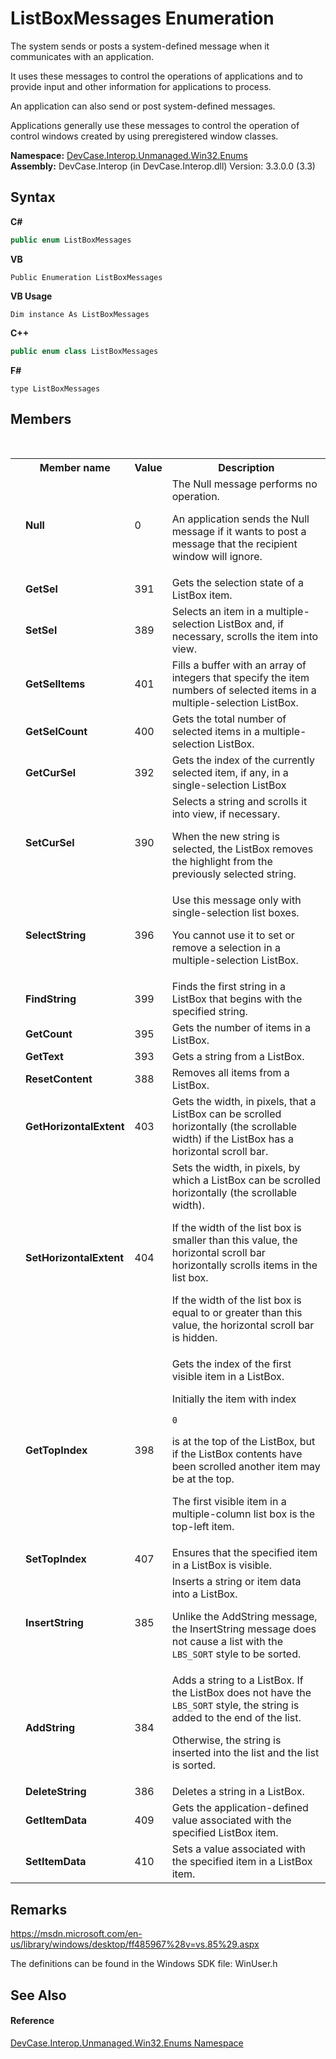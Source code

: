 # ListBoxMessages Enumeration
 

The system sends or posts a system-defined message when it communicates with an application. 

 It uses these messages to control the operations of applications and to provide input and other information for applications to process. 

 An application can also send or post system-defined messages. 

 Applications generally use these messages to control the operation of control windows created by using preregistered window classes.

**Namespace:**&nbsp;<a href="N_DevCase_Interop_Unmanaged_Win32_Enums">DevCase.Interop.Unmanaged.Win32.Enums</a><br />**Assembly:**&nbsp;DevCase.Interop (in DevCase.Interop.dll) Version: 3.3.0.0 (3.3)

## Syntax

**C#**<br />
``` C#
public enum ListBoxMessages
```

**VB**<br />
``` VB
Public Enumeration ListBoxMessages
```

**VB Usage**<br />
``` VB Usage
Dim instance As ListBoxMessages
```

**C++**<br />
``` C++
public enum class ListBoxMessages
```

**F#**<br />
``` F#
type ListBoxMessages
```


## Members
&nbsp;<table><tr><th></th><th>Member name</th><th>Value</th><th>Description</th></tr><tr><td /><td target="F:DevCase.Interop.Unmanaged.Win32.Enums.ListBoxMessages.Null">**Null**</td><td>0</td><td>The Null message performs no operation. 

 An application sends the Null message if it wants to post a message that the recipient window will ignore.</td></tr><tr><td /><td target="F:DevCase.Interop.Unmanaged.Win32.Enums.ListBoxMessages.GetSel">**GetSel**</td><td>391</td><td>Gets the selection state of a ListBox item.</td></tr><tr><td /><td target="F:DevCase.Interop.Unmanaged.Win32.Enums.ListBoxMessages.SetSel">**SetSel**</td><td>389</td><td>Selects an item in a multiple-selection ListBox and, if necessary, scrolls the item into view.</td></tr><tr><td /><td target="F:DevCase.Interop.Unmanaged.Win32.Enums.ListBoxMessages.GetSelItems">**GetSelItems**</td><td>401</td><td>Fills a buffer with an array of integers that specify the item numbers of selected items in a multiple-selection ListBox.</td></tr><tr><td /><td target="F:DevCase.Interop.Unmanaged.Win32.Enums.ListBoxMessages.GetSelCount">**GetSelCount**</td><td>400</td><td>Gets the total number of selected items in a multiple-selection ListBox.</td></tr><tr><td /><td target="F:DevCase.Interop.Unmanaged.Win32.Enums.ListBoxMessages.GetCurSel">**GetCurSel**</td><td>392</td><td>Gets the index of the currently selected item, if any, in a single-selection ListBox</td></tr><tr><td /><td target="F:DevCase.Interop.Unmanaged.Win32.Enums.ListBoxMessages.SetCurSel">**SetCurSel**</td><td>390</td><td>Selects a string and scrolls it into view, if necessary. 

 When the new string is selected, the ListBox removes the highlight from the previously selected string.</td></tr><tr><td /><td target="F:DevCase.Interop.Unmanaged.Win32.Enums.ListBoxMessages.SelectString">**SelectString**</td><td>396</td><td>Use this message only with single-selection list boxes. 

 You cannot use it to set or remove a selection in a multiple-selection ListBox.</td></tr><tr><td /><td target="F:DevCase.Interop.Unmanaged.Win32.Enums.ListBoxMessages.FindString">**FindString**</td><td>399</td><td>Finds the first string in a ListBox that begins with the specified string.</td></tr><tr><td /><td target="F:DevCase.Interop.Unmanaged.Win32.Enums.ListBoxMessages.GetCount">**GetCount**</td><td>395</td><td>Gets the number of items in a ListBox.</td></tr><tr><td /><td target="F:DevCase.Interop.Unmanaged.Win32.Enums.ListBoxMessages.GetText">**GetText**</td><td>393</td><td>Gets a string from a ListBox.</td></tr><tr><td /><td target="F:DevCase.Interop.Unmanaged.Win32.Enums.ListBoxMessages.ResetContent">**ResetContent**</td><td>388</td><td>Removes all items from a ListBox.</td></tr><tr><td /><td target="F:DevCase.Interop.Unmanaged.Win32.Enums.ListBoxMessages.GetHorizontalExtent">**GetHorizontalExtent**</td><td>403</td><td>Gets the width, in pixels, that a ListBox can be scrolled horizontally (the scrollable width) if the ListBox has a horizontal scroll bar.</td></tr><tr><td /><td target="F:DevCase.Interop.Unmanaged.Win32.Enums.ListBoxMessages.SetHorizontalExtent">**SetHorizontalExtent**</td><td>404</td><td>Sets the width, in pixels, by which a ListBox can be scrolled horizontally (the scrollable width). 

 If the width of the list box is smaller than this value, the horizontal scroll bar horizontally scrolls items in the list box. 

 If the width of the list box is equal to or greater than this value, the horizontal scroll bar is hidden.</td></tr><tr><td /><td target="F:DevCase.Interop.Unmanaged.Win32.Enums.ListBoxMessages.GetTopIndex">**GetTopIndex**</td><td>398</td><td>Gets the index of the first visible item in a ListBox. 

 Initially the item with index 
```
0
```
 is at the top of the ListBox, but if the ListBox contents have been scrolled another item may be at the top. 

 The first visible item in a multiple-column list box is the top-left item.</td></tr><tr><td /><td target="F:DevCase.Interop.Unmanaged.Win32.Enums.ListBoxMessages.SetTopIndex">**SetTopIndex**</td><td>407</td><td>Ensures that the specified item in a ListBox is visible.</td></tr><tr><td /><td target="F:DevCase.Interop.Unmanaged.Win32.Enums.ListBoxMessages.InsertString">**InsertString**</td><td>385</td><td>Inserts a string or item data into a ListBox. 

 Unlike the AddString message, the InsertString message does not cause a list with the `LBS_SORT` style to be sorted.</td></tr><tr><td /><td target="F:DevCase.Interop.Unmanaged.Win32.Enums.ListBoxMessages.AddString">**AddString**</td><td>384</td><td>Adds a string to a ListBox. If the ListBox does not have the `LBS_SORT` style, the string is added to the end of the list. 

 Otherwise, the string is inserted into the list and the list is sorted.</td></tr><tr><td /><td target="F:DevCase.Interop.Unmanaged.Win32.Enums.ListBoxMessages.DeleteString">**DeleteString**</td><td>386</td><td>Deletes a string in a ListBox.</td></tr><tr><td /><td target="F:DevCase.Interop.Unmanaged.Win32.Enums.ListBoxMessages.GetItemData">**GetItemData**</td><td>409</td><td>Gets the application-defined value associated with the specified ListBox item.</td></tr><tr><td /><td target="F:DevCase.Interop.Unmanaged.Win32.Enums.ListBoxMessages.SetItemData">**SetItemData**</td><td>410</td><td>Sets a value associated with the specified item in a ListBox item.</td></tr></table>

## Remarks
<a href="https://msdn.microsoft.com/en-us/library/windows/desktop/ff485967%28v=vs.85%29.aspx" target="_blank">https://msdn.microsoft.com/en-us/library/windows/desktop/ff485967%28v=vs.85%29.aspx</a>

 The definitions can be found in the Windows SDK file: WinUser.h

## See Also


#### Reference
<a href="N_DevCase_Interop_Unmanaged_Win32_Enums">DevCase.Interop.Unmanaged.Win32.Enums Namespace</a><br />